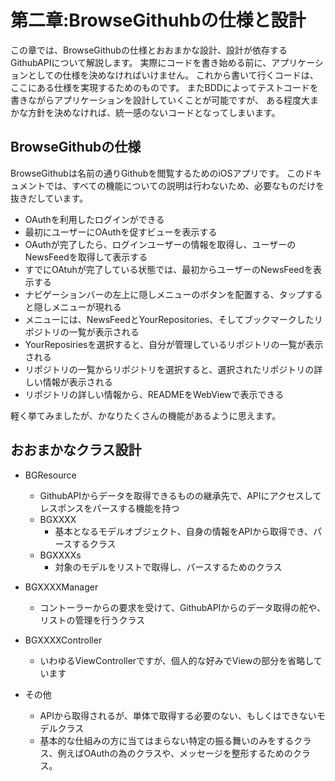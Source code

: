 # 第二章:BrowseGithuhbの仕様と設計

この章では、BrowseGithubの仕様とおおまかな設計、設計が依存するGithubAPIについて解説します。
実際にコードを書き始める前に、アプリケーションとしての仕様を決めなければいけません。
これから書いて行くコードは、ここにある仕様を実現するためのものです。
またBDDによってテストコードを書きながらアプリケーションを設計していくことが可能ですが、
ある程度大まかな方針を決めなければ、統一感のないコードとなってしまいます。

## BrowseGithubの仕様
BrowseGithubは名前の通りGithubを閲覧するためのiOSアプリです。
このドキュメントでは、すべての機能についての説明は行わないため、必要なものだけを抜きだしています。

* OAuthを利用したログインができる
* 最初にユーザーにOAuthを促すビューを表示する
* OAuthが完了したら、ログインユーザーの情報を取得し、ユーザーのNewsFeedを取得して表示する
* すでにOAtuhが完了している状態では、最初からユーザーのNewsFeedを表示する
* ナビゲーションバーの左上に隠しメニューのボタンを配置する、タップすると隠しメニューが現れる
* メニューには、NewsFeedとYourRepositories、そしてブックマークしたリポジトリの一覧が表示される
* YourReposiriesを選択すると、自分が管理しているリポジトリの一覧が表示される
* リポジトリの一覧からリポジトリを選択すると、選択されたリポジトリの詳しい情報が表示される
* リポジトリの詳しい情報から、READMEをWebViewで表示できる

軽く挙てみましたが、かなりたくさんの機能があるように思えます。

## おおまかなクラス設計

* BGResource
  * GithubAPIからデータを取得できるものの継承先で、APIにアクセスしてレスポンスをパースする機能を持つ
  * BGXXXX
    * 基本となるモデルオブジェクト、自身の情報をAPIから取得でき、パースするクラス
  * BGXXXXs
    * 対象のモデルをリストで取得し、パースするためのクラス
* BGXXXXManager
  * コントーラーからの要求を受けて、GithubAPIからのデータ取得の舵や、リストの管理を行うクラス
* BGXXXXController
  * いわゆるViewControllerですが、個人的な好みでViewの部分を省略しています

* その他
  * APIから取得されるが、単体で取得する必要のない、もしくはできないモデルクラス
  * 基本的な仕組みの方に当てはまらない特定の振る舞いのみをするクラス、例えばOAuthの為のクラスや、メッセージを整形するためのクラス。


